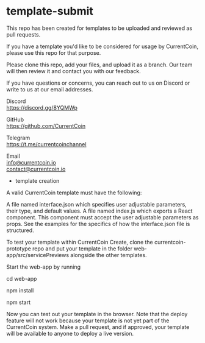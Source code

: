 # template-submit

This repo has been created for templates to be uploaded and reviewed as pull requests.

If you have a template you'd like to be considered for usage by CurrentCoin, please use this repo for that purpose.

Please clone this repo, add your files, and upload it as a branch. Our team will then review it and contact you with our feedback.

If you have questions or concerns, you can reach out to us on Discord or write to us at our email addresses.

Discord  
https://discord.gg/8YQMWp  
  
GitHub  
https://github.com/CurrentCoin  

Telegram  
https://t.me/currentcoinchannel  
  
Email  
info@currentcoin.io  
contact@currentcoin.io  
 
* template creation

A valid CurrentCoin template must have the following:

A file named interface.json which specifies user adjustable parameters, their type, and default values.
A file named index.js which exports a React component. This component must accept the user adjustable parameters as props.
See the examples for the specifics of how the interface.json file is structured.

To test your template within CurrentCoin Create, clone the currentcoin-prototype repo and put your template in the folder web-app/src/servicePreviews alongside the other templates.

Start the web-app by running

cd web-app

npm install

npm start

Now you can test out your template in the browser. Note that the deploy feature will not work because your template is not yet part of the CurrentCoin system. Make a pull request, and if approved, your template will be available to anyone to deploy a live version.
